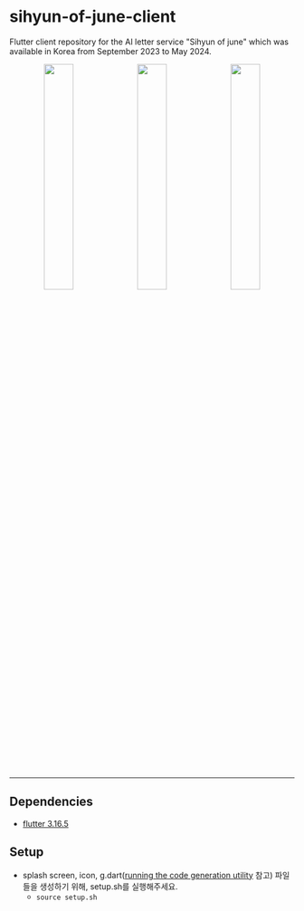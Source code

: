 # sihyun-of-june-client

Flutter client repository for the AI letter service "Sihyun of june" which was available in Korea from September 2023 to May 2024.

<p align="center">  <img src="https://github.com/user-attachments/assets/e3a0513e-c21d-4c04-9be7-ebad50649c03" align="center" width="32%">  <img src="https://github.com/user-attachments/assets/9f1cc80a-81be-404f-8bf9-a9c5d8c3397a" align="center" width="32%">  <img src="이미지경로" align="center" width="32%"></p>

---


## Dependencies

- [flutter 3.16.5](https://docs.flutter.dev/release/archive)

## Setup

- splash screen, icon,
  g.dart([running the code generation utility](https://docs.flutter.dev/data-and-backend/serialization/json#running-the-code-generation-utility)
  참고) 파일들을 생성하기 위해, setup.sh를 실행해주세요.
  - `source setup.sh`
